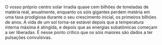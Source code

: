 ﻿O vosso próprio centro solar irradia quase cem bilhões de toneladas de matéria real, anualmente, enquanto os sóis gigantes perdem matéria em uma taxa prodigiosa durante o seu crescimento inicial, os primeiros bilhões de anos. A vida de um sol torna-se estável depois que a temperatura interna máxima é atingida, e depois que as energias subatômicas começam a ser liberadas. É nesse ponto crítico que os sóis maiores são dados a ter pulsações convulsivas.